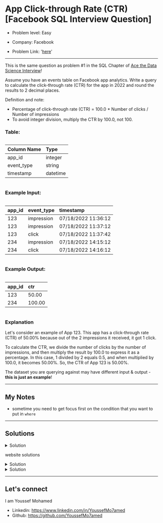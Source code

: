 # App Click-through Rate (CTR) [Facebook SQL Interview Question]

- Problem level: Easy

- Company: Facebook
- Problem Link: '[here](https://datalemur.com/questions/click-through-rate?referralCode=256wYou1)'

---
<p>This is the same question as problem #1 in the SQL Chapter of <a href="https://amzn.to/3kF79Fx" rel="noopener noreferrer" target="_blank">Ace the Data Science Interview</a>!</p>
<p>Assume you have an events table on Facebook app analytics. Write a query to calculate the click-through rate (CTR) for the app in 2022 and round the results to 2 decimal places.</p>
<p>Definition and note:</p>
<ul>
<li>Percentage of click-through rate (CTR) = 100.0 * Number of clicks / Number of impressions</li>
<li>To avoid integer division, multiply the CTR by 100.0, not 100.</li>
</ul>
<h3> Table:</h3>
<div style="overflow-x:auto;margin-bottom:10px"><table><thead><tr><th style="text-align:left">Column Name</th><th style="text-align:left">Type</th></tr></thead><tbody><tr><td style="text-align:left">app_id</td><td style="text-align:left">integer</td></tr><tr><td style="text-align:left">event_type</td><td style="text-align:left">string</td></tr><tr><td style="text-align:left">timestamp</td><td style="text-align:left">datetime</td></tr></tbody></table></div>
<h3> Example Input:</h3>
<div style="overflow-x:auto;margin-bottom:10px"><table><thead><tr><th style="text-align:left">app_id</th><th style="text-align:left">event_type</th><th style="text-align:left">timestamp</th></tr></thead><tbody><tr><td style="text-align:left">123</td><td style="text-align:left">impression</td><td style="text-align:left">07/18/2022 11:36:12</td></tr><tr><td style="text-align:left">123</td><td style="text-align:left">impression</td><td style="text-align:left">07/18/2022 11:37:12</td></tr><tr><td style="text-align:left">123</td><td style="text-align:left">click</td><td style="text-align:left">07/18/2022 11:37:42</td></tr><tr><td style="text-align:left">234</td><td style="text-align:left">impression</td><td style="text-align:left">07/18/2022 14:15:12</td></tr><tr><td style="text-align:left">234</td><td style="text-align:left">click</td><td style="text-align:left">07/18/2022 14:16:12</td></tr></tbody></table></div>
<h3>Example Output:</h3>
<div style="overflow-x:auto;margin-bottom:10px"><table><thead><tr><th style="text-align:left">app_id</th><th style="text-align:left">ctr</th></tr></thead><tbody><tr><td style="text-align:left">123</td><td style="text-align:left">50.00</td></tr><tr><td style="text-align:left">234</td><td style="text-align:left">100.00</td></tr></tbody></table></div>
<h3>Explanation</h3>
<p>Let's consider an example of App 123. This app has a click-through rate (CTR) of 50.00% because out of the 2 impressions it received, it got 1 click.</p>
<p>To calculate the CTR, we divide the number of clicks by the number of impressions, and then multiply the result by 100.0 to express it as a percentage. In this case, 1 divided by 2 equals 0.5, and when multiplied by 100.0, it becomes 50.00%. So, the CTR of App 123 is 50.00%.</p>
<p>The dataset you are querying against may have different input &amp; output - <strong>this is just an example</strong>!</p>

---

## My Notes

- sometime you need to get focus first on the condition that you want to put in `where`

---

## Solutions

<details>
<summary> Solution </summary>

Here i used

- [`CASE`](https://www.w3schools.com/sql/sql_case.asp)
  - You can use [`filter`](https://modern-sql.com/feature/filter)
- [`EXTRACT`](https://www.w3schools.com/sql/func_mysql_extract.asp)
  - You can also use [`between`](https://www.w3schools.com/sql/sql_between.asp)

```sql
SELECT
    app_id,
    ROUND(
        sum(
            CASE
                WHEN event_type = 'click' THEN 1
                ELSE 0
            END
        ) * 100.0 / SUM(
            CASE
                WHEN event_type = 'impression' THEN 1
                ELSE 0
            END
        ),
        2
    ) ctr
FROM
    events
WHERE
    EXTRACT(
        Year
        from
            timestamp
    ) = 2022
GROUP BY
    app_id
```

</details>

website solutions
<details>
<summary> Solution </summary>

```sql
SELECT
    app_id,
    ROUND(
        100.0 * COUNT(
            CASE
                WHEN event_type = 'click' THEN 1
                ELSE NULL
            END
        ) / COUNT(
            CASE
                WHEN event_type = 'impression' THEN 1
                ELSE NULL
            END
        ),
        2
    ) AS ctr_rate
FROM
    events
WHERE
    timestamp >= '2022-01-01'
    AND timestamp < '2023-01-01'
GROUP BY
    app_id;
```

</details>
<details>
<summary> Solution </summary>

```sql
SELECT
    app_id,
    ROUND(
        100.0 * SUM(1) FILTER (
            WHERE
                event_type = 'click'
        ) / SUM(1) FILTER (
            WHERE
                event_type = 'impression'
        ),
        2
    ) AS ctr_app
FROM
    events
WHERE
    timestamp >= '2022-01-01'
    AND timestamp < '2023-01-01'
GROUP BY
    app_id;
```

</details>

---

## Let's connect

I am Youssef Mohamed

- Linkedin: <https://www.linkedin.com/in/YoussefMo7amed>
- Github: <https://github.com/YoussefMo7amed>
